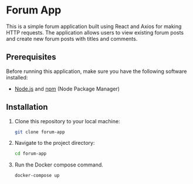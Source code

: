 # Forum App

This is a simple forum application built using React and Axios for making HTTP requests. The application allows users to view existing forum posts and create new forum posts with titles and comments.

## Prerequisites

Before running this application, make sure you have the following software installed:

- [Node.js](https://nodejs.org/) and [npm](https://www.npmjs.com/) (Node Package Manager)

## Installation

1. Clone this repository to your local machine:

   ```bash
   git clone forum-app
   ```

2. Navigate to the project directory:

   ```bash
   cd forum-app
   ```

3. Run the Docker compose command.

   ```bash
   docker-compose up
   ```

